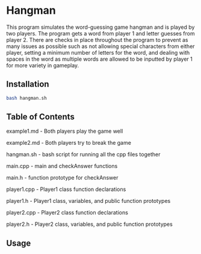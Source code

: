 # Hangman
This program simulates the word-guessing game hangman and is played by two players. The program gets a word from player 1 and letter guesses from player 2. There are checks in place throughout the program to prevent as many issues as possible such as not allowing special characters from either player, setting a minimum number of letters for the word, and dealing with spaces in the word as multiple words are allowed to be inputted by player 1 for more variety in gameplay.

## Installation
```bash
bash hangman.sh
```

## Table of Contents
example1.md - Both players play the game well

example2.md - Both players try to break the game

hangman.sh - bash script for running all the cpp files together

main.cpp - main and checkAnswer functions

main.h - function prototype for checkAnswer

player1.cpp - Player1 class function declarations

player1.h - Player1 class, variables, and public function prototypes

player2.cpp - Player2 class function declarations

player2.h - Player2 class, variables, and public function prototypes

## Usage
